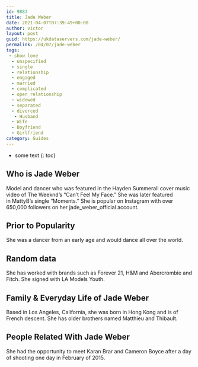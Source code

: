 ```yaml
---
id: 9883
title: Jade Weber
date: 2021-04-07T07:39:49+00:00
author: victor
layout: post
guid: https://ukdataservers.com/jade-weber/
permalink: /04/07/jade-weber
tags:
 - show love
  - unspecified
  - single
  - relationship
  - engaged
  - married
  - complicated
  - open relationship
  - widowed
  - separated
  - divorced
   - Husband
  - Wife
  - Boyfriend
  - Girlfriend
category: Guides
---
```


* some text
{: toc}


## Who is Jade Weber



Model and dancer who was featured in the Hayden Summerall cover music video of The Weeknd&#8217;s &#8220;Can&#8217;t Feel My Face.&#8221; She was later featured in MattyB&#8217;s single &#8220;Moments.&#8221; She is popular on Instagram with over 650,000 followers on her jade_weber_official account. 

                
                
                
## Prior to Popularity



She was a dancer from an early age and would dance all over the world.

                
                
                
## Random data



She has worked with brands such as Forever 21, H&M and Abercrombie and Fitch. She signed with LA Models Youth.

                
                
                
## Family & Everyday Life of Jade Weber



Based in Los Angeles, California, she was born in Hong Kong and is of French descent. She has older brothers named Matthieu and Thibault.

                
                
                
## People Related With Jade Weber



She had the opportunity to meet Karan Brar and Cameron Boyce after a day of shooting one day in February of 2015.

                
              
            
          
          
          